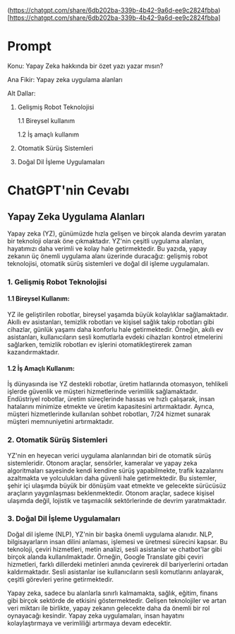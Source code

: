 (https://chatgpt.com/share/6db202ba-339b-4b42-9a6d-ee9c2824fbba)[https://chatgpt.com/share/6db202ba-339b-4b42-9a6d-ee9c2824fbba]

# Prompt

Konu: Yapay Zeka hakkında bir özet yazı yazar mısın?

Ana Fikir: Yapay zeka uygulama alanları

Alt Dallar:
1. Gelişmiş Robot Teknolojisi

   1.1 Bireysel kullanım

   1.2 İş amaçlı kullanım

2. Otomatik Sürüş Sistemleri

3. Doğal Dil İşleme Uygulamaları

# ChatGPT'nin Cevabı

## Yapay Zeka Uygulama Alanları

Yapay zeka (YZ), günümüzde hızla gelişen ve birçok alanda devrim yaratan bir teknoloji olarak öne çıkmaktadır. YZ'nin çeşitli uygulama alanları, hayatımızı daha verimli ve kolay hale getirmektedir. Bu yazıda, yapay zekanın üç önemli uygulama alanı üzerinde duracağız: gelişmiş robot teknolojisi, otomatik sürüş sistemleri ve doğal dil işleme uygulamaları.

### 1. Gelişmiş Robot Teknolojisi
#### 1.1 Bireysel Kullanım:
YZ ile geliştirilen robotlar, bireysel yaşamda büyük kolaylıklar sağlamaktadır. Akıllı ev asistanları, temizlik robotları ve kişisel sağlık takip robotları gibi cihazlar, günlük yaşamı daha konforlu hale getirmektedir. Örneğin, akıllı ev asistanları, kullanıcıların sesli komutlarla evdeki cihazları kontrol etmelerini sağlarken, temizlik robotları ev işlerini otomatikleştirerek zaman kazandırmaktadır.

#### 1.2 İş Amaçlı Kullanım:
İş dünyasında ise YZ destekli robotlar, üretim hatlarında otomasyon, tehlikeli işlerde güvenlik ve müşteri hizmetlerinde verimlilik sağlamaktadır. Endüstriyel robotlar, üretim süreçlerinde hassas ve hızlı çalışarak, insan hatalarını minimize etmekte ve üretim kapasitesini artırmaktadır. Ayrıca, müşteri hizmetlerinde kullanılan sohbet robotları, 7/24 hizmet sunarak müşteri memnuniyetini artırmaktadır.

### 2. Otomatik Sürüş Sistemleri
YZ'nin en heyecan verici uygulama alanlarından biri de otomatik sürüş sistemleridir. Otonom araçlar, sensörler, kameralar ve yapay zeka algoritmaları sayesinde kendi kendine sürüş yapabilmekte, trafik kazalarını azaltmakta ve yolculukları daha güvenli hale getirmektedir. Bu sistemler, şehir içi ulaşımda büyük bir dönüşüm vaat etmekte ve gelecekte sürücüsüz araçların yaygınlaşması beklenmektedir. Otonom araçlar, sadece kişisel ulaşımda değil, lojistik ve taşımacılık sektörlerinde de devrim yaratmaktadır.

### 3. Doğal Dil İşleme Uygulamaları
Doğal dil işleme (NLP), YZ'nin bir başka önemli uygulama alanıdır. NLP, bilgisayarların insan dilini anlaması, işlemesi ve üretmesi sürecini kapsar. Bu teknoloji, çeviri hizmetleri, metin analizi, sesli asistanlar ve chatbot'lar gibi birçok alanda kullanılmaktadır. Örneğin, Google Translate gibi çeviri hizmetleri, farklı dillerdeki metinleri anında çevirerek dil bariyerlerini ortadan kaldırmaktadır. Sesli asistanlar ise kullanıcıların sesli komutlarını anlayarak, çeşitli görevleri yerine getirmektedir.

Yapay zeka, sadece bu alanlarla sınırlı kalmamakta, sağlık, eğitim, finans gibi birçok sektörde de etkisini göstermektedir. Gelişen teknolojiler ve artan veri miktarı ile birlikte, yapay zekanın gelecekte daha da önemli bir rol oynayacağı kesindir. Yapay zeka uygulamaları, insan hayatını kolaylaştırmaya ve verimliliği artırmaya devam edecektir.